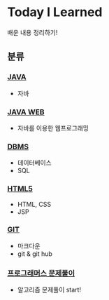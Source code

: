 # Today I Learned

배운 내용 정리하기!



## 분류

### [JAVA](./Java)

* 자바 

### [JAVA WEB](./Java_WEB)

* 자바를 이용한 웹프로그래밍

### [DBMS](./DBMS)

* 데이터베이스
* SQL

### [HTML5](./HTML5)

* HTML, CSS
* JSP

### [GIT](./Git)

* 마크다운
* git & git hub

### [프로그래머스 문제풀이](./프로그래머스)

* 알고리즘 문제풀이 start!

